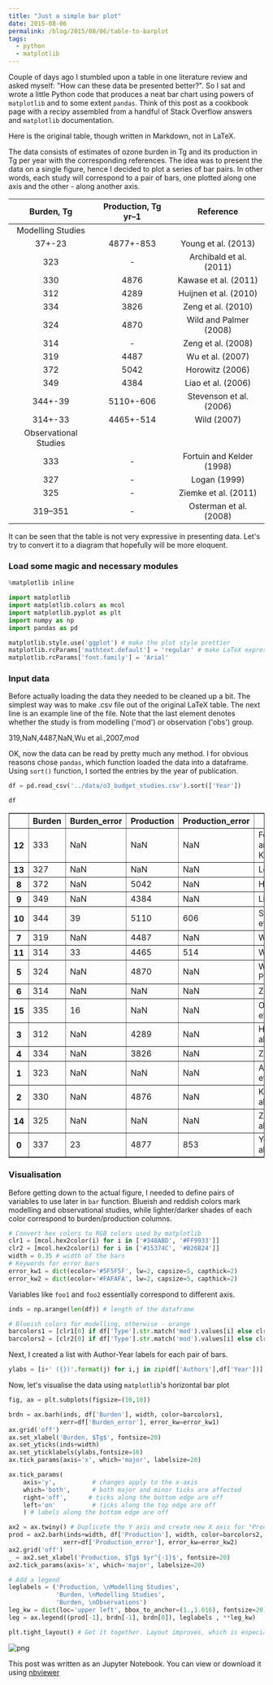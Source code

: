 ```yaml
---
title: "Just a simple bar plot"
date: 2015-08-06
permalink: /blog/2015/08/06/table-to-barplot
tags:
  - python
  - matplotlib
---
```


Couple of days ago I stumbled upon a table in one literature review and asked myself: "How can these data be presented better?". So I sat and wrote a little Python code that produces a neat bar chart using powers of `matplotlib` and to some extent `pandas`. Think of this post as a cookbook page with a recipy assembled from a handful of Stack Overflow answers and `matplotlib` documentation.

Here is the original table, though written in Markdown, not in LaTeX.

The data consists of estimates of ozone burden in Tg and its production in Tg per year with the corresponding references. The idea was to present the data on a single figure, hence I decided to plot a series of bar pairs. In other words, each study will correspond to a pair of bars, one plotted along one axis and the other - along another axis.

|Burden, Tg | Production, Tg yr–1 | Reference |
|:---------:|:-------------------:|:---------:|
| Modelling Studies                            |
|37+-23     |4877+-853            |Young et al. (2013) |
|323        |-	                  |Archibald et al. (2011)  |
|330        |4876                 |Kawase et al. (2011)  |
|312        |4289                 |Huijnen et al. (2010)  |
|334        |3826                 |Zeng et al. (2010)  |
|324        |4870                 |Wild and Palmer (2008)  |
|314        |-	                  |Zeng et al. (2008)  |
|319        |4487                 |Wu et al. (2007) |
|372        |5042                 |Horowitz (2006)  |
|349        |4384                 |Liao et al. (2006) |
|344+-39    |5110+-606            |Stevenson et al. (2006) |
|314+-33    |4465+-514            |Wild (2007) |
|Observational Studies |
|333        | -	                  |Fortuin and Kelder (1998) |
|327        | -	                  |Logan (1999) |
|325        | -	                  |Ziemke et al. (2011) |
|319–351    | -	                  |Osterman et al. (2008) |

It can be seen that the table is not very expressive in presenting data. Let's try to convert it to a diagram that hopefully will be more eloquent.

### Load some magic and necessary modules

```python
%matplotlib inline
```

```python
import matplotlib
import matplotlib.colors as mcol
import matplotlib.pyplot as plt
import numpy as np
import pandas as pd
```

```python
matplotlib.style.use('ggplot') # make the plot style prettier
matplotlib.rcParams['mathtext.default'] = 'regular' # make LaTeX expressions not italised
matplotlib.rcParams['font.family'] = 'Arial'
```

### Input data

Before actually loading the data they needed to be cleaned up a bit. The simplest way was to make .csv file out of the original LaTeX table.
The next line is an example line of the file. Note that the last element denotes whether the study is from modelling ('mod') or observation ('obs') group.

319,NaN,4487,NaN,Wu et al.,2007,mod

OK, now the data can be read by pretty much any method. I for obvious reasons chose `pandas`, which function loaded the data into a dataframe. Using `sort()` function, I sorted the entries by the year of publication.

```python
df = pd.read_csv('../data/o3_budget_studies.csv').sort(['Year'])
```

```python
df
```




<div>
<div>
<table border="1" class="dataframe">
  <thead>
    <tr style="text-align: right;">
      <th></th>
      <th>Burden</th>
      <th>Burden_error</th>
      <th>Production</th>
      <th>Production_error</th>
      <th>Authors</th>
      <th>Year</th>
      <th>Type</th>
    </tr>
  </thead>
  <tbody>
    <tr>
      <th>12</th>
      <td>333</td>
      <td>NaN</td>
      <td>NaN</td>
      <td>NaN</td>
      <td>Fortuin and Kelder</td>
      <td>1998</td>
      <td>obs</td>
    </tr>
    <tr>
      <th>13</th>
      <td>327</td>
      <td>NaN</td>
      <td>NaN</td>
      <td>NaN</td>
      <td>Logan</td>
      <td>1999</td>
      <td>obs</td>
    </tr>
    <tr>
      <th>8</th>
      <td>372</td>
      <td>NaN</td>
      <td>5042</td>
      <td>NaN</td>
      <td>Horowitz</td>
      <td>2006</td>
      <td>mod</td>
    </tr>
    <tr>
      <th>9</th>
      <td>349</td>
      <td>NaN</td>
      <td>4384</td>
      <td>NaN</td>
      <td>Liao et al.</td>
      <td>2006</td>
      <td>mod</td>
    </tr>
    <tr>
      <th>10</th>
      <td>344</td>
      <td>39</td>
      <td>5110</td>
      <td>606</td>
      <td>Stevenson et al.</td>
      <td>2006</td>
      <td>mod</td>
    </tr>
    <tr>
      <th>7</th>
      <td>319</td>
      <td>NaN</td>
      <td>4487</td>
      <td>NaN</td>
      <td>Wu et al.</td>
      <td>2007</td>
      <td>mod</td>
    </tr>
    <tr>
      <th>11</th>
      <td>314</td>
      <td>33</td>
      <td>4465</td>
      <td>514</td>
      <td>Wild</td>
      <td>2007</td>
      <td>mod</td>
    </tr>
    <tr>
      <th>5</th>
      <td>324</td>
      <td>NaN</td>
      <td>4870</td>
      <td>NaN</td>
      <td>Wild and Palmer</td>
      <td>2008</td>
      <td>mod</td>
    </tr>
    <tr>
      <th>6</th>
      <td>314</td>
      <td>NaN</td>
      <td>NaN</td>
      <td>NaN</td>
      <td>Zeng et al.</td>
      <td>2008</td>
      <td>mod</td>
    </tr>
    <tr>
      <th>15</th>
      <td>335</td>
      <td>16</td>
      <td>NaN</td>
      <td>NaN</td>
      <td>Osterman et al.</td>
      <td>2008</td>
      <td>obs</td>
    </tr>
    <tr>
      <th>3</th>
      <td>312</td>
      <td>NaN</td>
      <td>4289</td>
      <td>NaN</td>
      <td>Huijnen et al.</td>
      <td>2010</td>
      <td>mod</td>
    </tr>
    <tr>
      <th>4</th>
      <td>334</td>
      <td>NaN</td>
      <td>3826</td>
      <td>NaN</td>
      <td>Zeng et al.</td>
      <td>2010</td>
      <td>mod</td>
    </tr>
    <tr>
      <th>1</th>
      <td>323</td>
      <td>NaN</td>
      <td>NaN</td>
      <td>NaN</td>
      <td>Archibald et al.</td>
      <td>2011</td>
      <td>mod</td>
    </tr>
    <tr>
      <th>2</th>
      <td>330</td>
      <td>NaN</td>
      <td>4876</td>
      <td>NaN</td>
      <td>Kawase et al.</td>
      <td>2011</td>
      <td>mod</td>
    </tr>
    <tr>
      <th>14</th>
      <td>325</td>
      <td>NaN</td>
      <td>NaN</td>
      <td>NaN</td>
      <td>Ziemke et al.</td>
      <td>2011</td>
      <td>obs</td>
    </tr>
    <tr>
      <th>0</th>
      <td>337</td>
      <td>23</td>
      <td>4877</td>
      <td>853</td>
      <td>Young et al.</td>
      <td>2013</td>
      <td>mod</td>
    </tr>
  </tbody>
</table>
</div>
</div>



### Visualisation

Before getting down to the actual figure, I needed to define pairs of variables to use later in `bar` function. Blueish and reddish colors mark modelling and observational studies, while lighter/darker shades of each color correspond to burden/production columns.

```python
# Convert hex colors to RGB colors used by matplotlib
clr1 = [mcol.hex2color(i) for i in ['#348ABD', '#FF9933']]
clr2 = [mcol.hex2color(i) for i in ['#15374C', '#B26B24']]
width = 0.35 # width of the bars
# Keywords for error bars
error_kw1 = dict(ecolor='#5F5F5F', lw=2, capsize=5, capthick=2) 
error_kw2 = dict(ecolor='#FAFAFA', lw=2, capsize=5, capthick=2)
```

Variables like `foo1` and `foo2` essentially correspond to different axis.

```python
inds = np.arange(len(df)) # length of the dataframe
```

```python
# Blueish colors for modelling, otherwise - orange
barcolors1 = [clr1[0] if df['Type'].str.match('mod').values[i] else clr1[1] for i in inds]
barcolors2 = [clr2[0] if df['Type'].str.match('mod').values[i] else clr2[1] for i in inds]
```

Next, I created a list with Author-Year labels for each pair of bars.

```python
ylabs = [i+' ({})'.format(j) for i,j in zip(df['Authors'],df['Year'])]
```

Now, let's visualise the data using `matplotlib`'s horizontal bar plot

```python
fig, ax = plt.subplots(figsize=(10,10))

brdn = ax.barh(inds, df['Burden'], width, color=barcolors1, 
              xerr=df['Burden_error'], error_kw=error_kw1)
ax.grid('off')
ax.set_xlabel('Burden, $Tg$', fontsize=20)
ax.set_yticks(inds+width)
ax.set_yticklabels(ylabs,fontsize=16)
ax.tick_params(axis='x', which='major', labelsize=20)

ax.tick_params(
    axis='y',          # changes apply to the x-axis
    which='both',      # both major and minor ticks are affected
    right='off',      # ticks along the bottom edge are off
    left='on'          # ticks along the top edge are off
    ) # labels along the bottom edge are off

ax2 = ax.twiny() # Duplicate the Y axis and create new X axis for "Production" column
prod = ax2.barh(inds+width, df['Production'], width, color=barcolors2, 
               xerr=df['Production_error'], error_kw=error_kw2)
ax2.grid('off')
_ = ax2.set_xlabel('Production, $Tg$ $yr^{-1}$', fontsize=20)
ax2.tick_params(axis='x', which='major', labelsize=20)

# Add a legend
leglabels = ('Production, \nModelling Studies', 
             'Burden, \nModelling Studies',
             'Burden, \nObservations')
leg_kw = dict(loc='upper left', bbox_to_anchor=(1.,1.016), fontsize=20)
leg = ax.legend((prod[-1], brdn[-1], brdn[0]), leglabels , **leg_kw)

plt.tight_layout() # Get it together. Layout improves, which is especially important when saving a fugure.
```


![png](/images/2015-08-06-table-to-barplot_files/2015-08-06-table-to-barplot_20_0.png)


This post was written as an Jupyter Notebook. You can view or download it using [nbviewer](http://nbviewer.ipython.org/github/dennissergeev/blog/blob/main/_blog/_notebooks/2015-08-06-table-to-barplot.ipynb)
